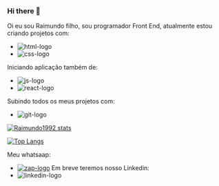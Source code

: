 ### Hi there 👋


Oi eu sou Raimundo filho, sou programador Front End, atualmente estou criando projetos com:
 - <img src="https://img.shields.io/badge/HTML5-E34F26?style=for-the-badge&logo=html5&logoColor=white" alt="html-logo" />
 - <img src="https://img.shields.io/badge/CSS-239120?&style=for-the-badge&logo=css3&logoColor=white" alt="css-logo" />

Iniciando aplicação também de:
 - <img src="https://img.shields.io/badge/JavaScript-F7DF1E?style=for-the-badge&logo=javascript&logoColor=black" alt="js-logo" />
 - <img src="https://img.shields.io/badge/React-20232A?style=for-the-badge&logo=react&logoColor=61DAFB" alt="react-logo" />

Subindo todos os meus projetos com:
 - <img src="https://img.shields.io/badge/GIT-E44C30?style=for-the-badge&logo=git&logoColor=white" alt="git-logo" />
 
 [![Raimundo1992 stats](https://github-readme-stats.vercel.app/api?username=Raimundo1992)](https://github.com/anuraghazra/github-readme-stats)
 
 [![Top Langs](https://github-readme-stats.vercel.app/api/top-langs/?username=Raimundo1992)](https://github.com/anuraghazra/github-readme-stats)

Meu whatsaap:
-  <a href="https://web.whatsapp.com/"> <img src="https://img.shields.io/badge/WhatsApp-25D366?style=for-the-badge&logo=whatsapp&logoColor=white" alt="zap-logo" /><a/>
Em breve teremos nosso Linkedin:
- <img src="" alt="linkedin-logo" />
